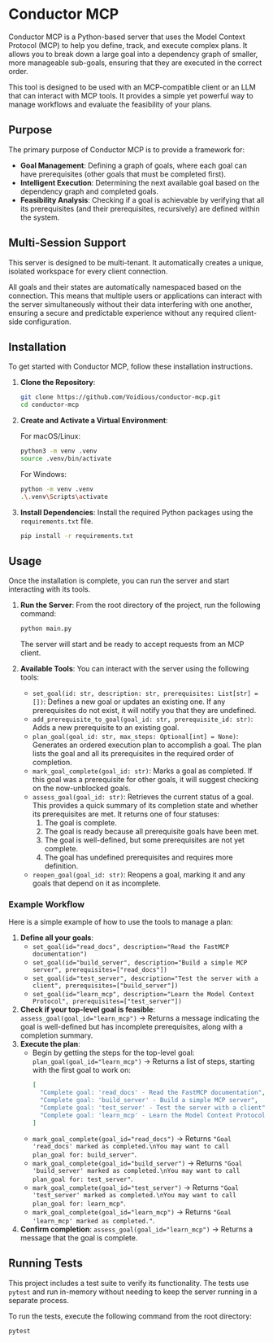 # Conductor MCP

Conductor MCP is a Python-based server that uses the Model Context Protocol (MCP) to help you define, track, and execute complex plans. It allows you to break down a large goal into a dependency graph of smaller, more manageable sub-goals, ensuring that they are executed in the correct order.

This tool is designed to be used with an MCP-compatible client or an LLM that can interact with MCP tools. It provides a simple yet powerful way to manage workflows and evaluate the feasibility of your plans.

## Purpose

The primary purpose of Conductor MCP is to provide a framework for:

- **Goal Management**: Defining a graph of goals, where each goal can have prerequisites (other goals that must be completed first).
- **Intelligent Execution**: Determining the next available goal based on the dependency graph and completed goals.
- **Feasibility Analysis**: Checking if a goal is achievable by verifying that all its prerequisites (and their prerequisites, recursively) are defined within the system.

## Multi-Session Support

This server is designed to be multi-tenant. It automatically creates a unique, isolated workspace for every client connection.

All goals and their states are automatically namespaced based on the connection. This means that multiple users or applications can interact with the server simultaneously without their data interfering with one another, ensuring a secure and predictable experience without any required client-side configuration.

## Installation

To get started with Conductor MCP, follow these installation instructions.

1.  **Clone the Repository**:
    ```bash
    git clone https://github.com/Voidious/conductor-mcp.git
    cd conductor-mcp
    ```

2.  **Create and Activate a Virtual Environment**:

    For macOS/Linux:
    ```bash
    python3 -m venv .venv
    source .venv/bin/activate
    ```

    For Windows:
    ```bash
    python -m venv .venv
    .\.venv\Scripts\activate
    ```

3.  **Install Dependencies**:
    Install the required Python packages using the `requirements.txt` file.
    ```bash
    pip install -r requirements.txt
    ```

## Usage

Once the installation is complete, you can run the server and start interacting with its tools.

1.  **Run the Server**:
    From the root directory of the project, run the following command:
    ```bash
    python main.py
    ```
    The server will start and be ready to accept requests from an MCP client.

2.  **Available Tools**:
    You can interact with the server using the following tools:

    - `set_goal(id: str, description: str, prerequisites: List[str] = [])`: Defines a new goal or updates an existing one. If any prerequisites do not exist, it will notify you that they are undefined.
    - `add_prerequisite_to_goal(goal_id: str, prerequisite_id: str)`: Adds a new prerequisite to an existing goal.
    - `plan_goal(goal_id: str, max_steps: Optional[int] = None)`: Generates an ordered execution plan to accomplish a goal. The plan lists the goal and all its prerequisites in the required order of completion.
    - `mark_goal_complete(goal_id: str)`: Marks a goal as completed. If this goal was a prerequisite for other goals, it will suggest checking on the now-unblocked goals.
    - `assess_goal(goal_id: str)`: Retrieves the current status of a goal. This provides a quick summary of its completion state and whether its prerequisites are met. It returns one of four statuses:
        1. The goal is complete.
        2. The goal is ready because all prerequisite goals have been met.
        3. The goal is well-defined, but some prerequisites are not yet complete.
        4. The goal has undefined prerequisites and requires more definition.
    - `reopen_goal(goal_id: str)`: Reopens a goal, marking it and any goals that depend on it as incomplete.

### Example Workflow

Here is a simple example of how to use the tools to manage a plan:

1.  **Define all your goals**:
    - `set_goal(id="read_docs", description="Read the FastMCP documentation")`
    - `set_goal(id="build_server", description="Build a simple MCP server", prerequisites=["read_docs"])`
    - `set_goal(id="test_server", description="Test the server with a client", prerequisites=["build_server"])`
    - `set_goal(id="learn_mcp", description="Learn the Model Context Protocol", prerequisites=["test_server"])`
2.  **Check if your top-level goal is feasible**: `assess_goal(goal_id="learn_mcp")` -> Returns a message indicating the goal is well-defined but has incomplete prerequisites, along with a completion summary.
3.  **Execute the plan**:
    - Begin by getting the steps for the top-level goal: `plan_goal(goal_id="learn_mcp")` -> Returns a list of steps, starting with the first goal to work on:
      ```json
      [
        "Complete goal: 'read_docs' - Read the FastMCP documentation",
        "Complete goal: 'build_server' - Build a simple MCP server",
        "Complete goal: 'test_server' - Test the server with a client",
        "Complete goal: 'learn_mcp' - Learn the Model Context Protocol"
      ]
      ```
    - `mark_goal_complete(goal_id="read_docs")` -> Returns `"Goal 'read_docs' marked as completed.\nYou may want to call plan_goal for: build_server"`.
    - `mark_goal_complete(goal_id="build_server")` -> Returns `"Goal 'build_server' marked as completed.\nYou may want to call plan_goal for: test_server"`.
    - `mark_goal_complete(goal_id="test_server")` -> Returns `"Goal 'test_server' marked as completed.\nYou may want to call plan_goal for: learn_mcp"`.
    - `mark_goal_complete(goal_id="learn_mcp")` -> Returns `"Goal 'learn_mcp' marked as completed."`.
4.  **Confirm completion**: `assess_goal(goal_id="learn_mcp")` -> Returns a message that the goal is complete.

## Running Tests

This project includes a test suite to verify its functionality. The tests use `pytest` and run in-memory without needing to keep the server running in a separate process.

To run the tests, execute the following command from the root directory:

```bash
pytest
``` 
